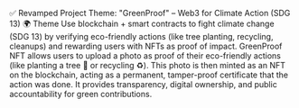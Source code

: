 ✅ Revamped Project Theme: "GreenProof" – Web3 for Climate Action (SDG 13)
🌍 Theme
Use blockchain + smart contracts to fight climate change (SDG 13) by verifying eco-friendly actions (like tree planting, recycling, cleanups) and rewarding users with NFTs as proof of impact.
GreenProof NFT allows users to upload a photo as proof of their eco-friendly actions (like planting a tree 🌳 or recycling ♻️). This photo is then minted as an NFT on the blockchain, acting as a permanent, tamper-proof certificate that the action was done. It provides transparency, digital ownership, and public accountability for green contributions.
